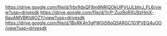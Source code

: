 https://drive.google.com/file/d/1rbr9dxQF8m9NRlQOkUlPVUJLbhrJ_FL6/view?usp=drivesdk
https://drive.google.com/file/d/1rrP-ZuzRoRXU9zHmX-6auAMVBKtdtOZY/view?usp=drivesdk
https://drive.google.com/file/d/1BvRK4n3gPWGjS6qQ5ARGC1G1PVEQ4uOO/view?usp=drivesdk
